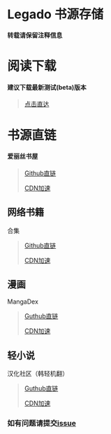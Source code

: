 # Legado 书源存储
**转载请保留注释信息**
# 阅读下载
#### 建议下载最新测试(beta)版本
> [点击直达](https://github.com/gedoor/legado/releases)
# 书源直链
#### 爱丽丝书屋
>[Github直链](https://raw.githubusercontent.com/yezechuandl/source-legado/main/source/爱丽丝书屋.json)
>
>[CDN加速](https://fastly.jsdelivr.net/gh/yezechuandl/source-legado@main/source/爱丽丝书屋.json)
>
## 网络书籍
合集
>[Github直链](https://raw.githubusercontent.com/yezechuandl/source-legado/main/source/杂七杂八.json)
>
>[CDN加速](https://fastly.jsdelivr.net/gh/yezechuandl/source-legado@main/source/杂七杂八.json)
## 漫画
MangaDex
>[Guthub直链](https://raw.githubusercontent.com/yezechuandl/source-legado/main/source/MangaDex.json)
>
>[CDN加速](https://fastly.jsdelivr.net/gh/yezechuandl/source-legado@main/source/MangaDex.json)
>
## 轻小说
汉化社区（韩轻机翻）
>[Guthub直链](https://raw.githubusercontent.com/yezechuandl/source-legado/main/source/汉化社区.json)
>
>[CDN加速](https://fastly.jsdelivr.net/gh/yezechuandl/source-legado@main/source/汉化社区.json)
>
### 如有问题请提交[issue](https://github.com/yezechuandl/source-legado/issues)
